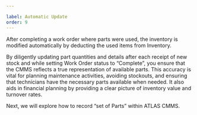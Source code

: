 ```yaml
---

label: Automatic Update
order: 9
---
```

After completing a work order where parts were used, the inventory is modified automatically by deducting the used items from Inventory.

By diligently updating part quantities and details after each receipt of new stock and while setting Work Order status to “Complete”, you ensure that the CMMS reflects a true representation of available parts. This accuracy is vital for planning maintenance activities, avoiding stockouts, and ensuring that technicians have the necessary parts available when needed. It also aids in financial planning by providing a clear picture of inventory value and turnover rates.

Next, we will explore how to record “set of Parts” within ATLAS CMMS.
